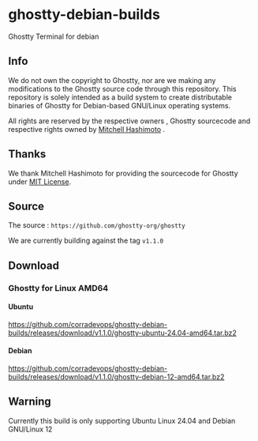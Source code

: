 # ghostty-debian-builds
Ghostty Terminal for debian

## Info

We do not own the copyright to Ghostty, nor are we making any modifications to the Ghostty source code through this repository. This repository is solely intended as a build system to create distributable binaries of Ghostty for Debian-based GNU/Linux operating systems. 

All rights are reserved by the respective owners , Ghostty sourcecode and respective rights owned by [Mitchell Hashimoto](https://github.com/mitchellh) .

## Thanks

We thank Mitchell Hashimoto for providing the sourcecode for Ghostty under [MIT License](https://raw.githubusercontent.com/ghostty-org/ghostty/refs/heads/main/LICENSE).

## Source

The source : `https://github.com/ghostty-org/ghostty` 

We are currently building against the tag `v1.1.0` 

## Download

### Ghostty for Linux AMD64

#### Ubuntu

https://github.com/corradevops/ghostty-debian-builds/releases/download/v1.1.0/ghostty-ubuntu-24.04-amd64.tar.bz2

#### Debian

https://github.com/corradevops/ghostty-debian-builds/releases/download/v1.1.0/ghostty-debian-12-amd64.tar.bz2

## Warning

Currently this build is only supporting Ubuntu Linux 24.04 and Debian GNU/Linux 12
